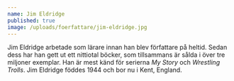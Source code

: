 ```yaml
---
name: Jim Eldridge
published: true
image: /uploads/foerfattare/jim-eldridge.jpg
---
```

Jim Eldridge arbetade som lärare innan han blev författare på heltid. Sedan dess har han gett ut ett nittiotal böcker, som tillsammans är sålda i över tre miljoner exemplar. Han är mest känd för serierna _My Story_ och _Wrestling Trolls_. Jim Eldridge föddes 1944 och bor nu i Kent, England.
